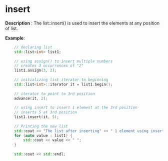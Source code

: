 # insert

**Description** : The list::insert() is used to insert the elements at any position of list. 

**Example**:
```cpp
    // declaring list 
    std::list<int> list1; 
  
    // using assign() to insert multiple numbers 
    // creates 3 occurrences of "2" 
    list1.assign(3, 2); 
  
    // initializing list iterator to beginning 
    std::list<int>::iterator it = list1.begin(); 
  
    // iterator to point to 3rd position 
    advance(it, 2); 
  
    // using insert to insert 1 element at the 3rd position 
    // inserts 5 at 3rd position 
    list1.insert(it, 5); 
  
    // Printing the new list 
    std::cout << "The list after inserting" << " 1 element using insert() is : "; 
    for (auto value : list1) {
        std::cout << value << " "; 
    }
  
    std::cout << std::endl; 
    
```
